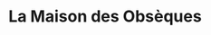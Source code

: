 ---
title: "La Maison des Obsèques"
url: /gardanne/la-maison-des-obseques/
shop: directeurs de funérailles
---